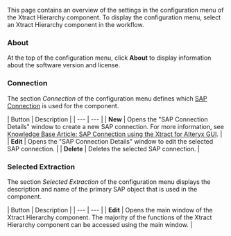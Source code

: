 This page contains an overview of the settings in the configuration menu of the Xtract Hierarchy component. To display the configuration menu, select an Xtract Hierarchy component in the workflow.

### About

At the top of the configuration menu, click **About** to display information about the software version and license.

### Connection

The section *Connection* of the configuration menu defines which [SAP Connection](../../sap-connection/) is used for the component.

| Button | Description | | --- | --- | | **New** | Opens the "SAP Connection Details" window to create a new SAP connection. For more information, see [Knowledge Base Article: SAP Connection using the Xtract for Alteryx GUI](../../../knowledge-base/sap-connection-using-xfa-gui/). | | **Edit** | Opens the "SAP Connection Details" window to edit the selected SAP connection. | | **Delete** | Deletes the selected SAP connection. |

### Selected Extraction

The section *Selected Extraction* of the configuration menu displays the description and name of the primary SAP object that is used in the component.

| Button | Description | | --- | --- | | **Edit** | Opens the main window of the Xtract Hierarchy component. The majority of the functions of the Xtract Hierarchy component can be accessed using the main window. |
